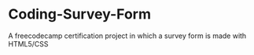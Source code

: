 # Coding-Survey-Form
A freecodecamp certification project in which a survey form is made with HTML5/CSS
